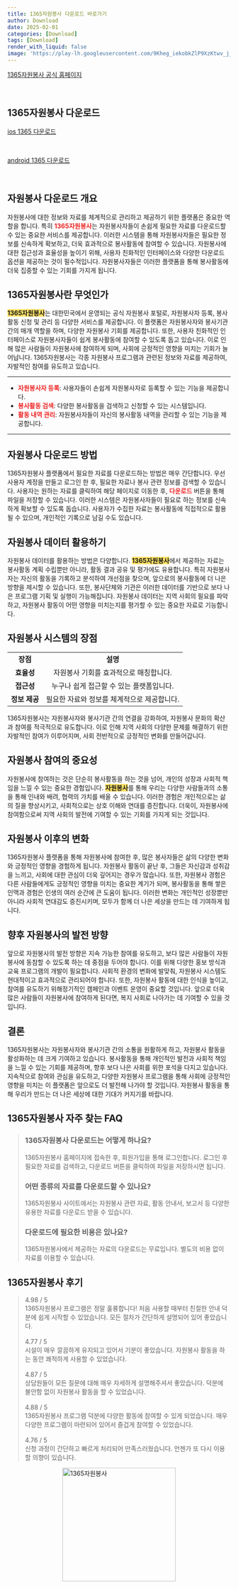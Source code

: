 ```yaml
---
title: 1365자원봉사 다운로드 바로가기
author: Download
date: 2025-02-01
categories: [Download]
tags: [Download]
render_with_liquid: false
image: 'https://play-lh.googleusercontent.com/9Kheg_iekobkZlP9XzKtwv_j_YL88oVzHCtHe4_hIL3JcQabCL3FFEw4vKzL1XQc8GE=s256-rw'
---
```

<p><a class='click-button' title='1365자원봉사' href='https://www.1365.go.kr/' rel='nofollow'>1365자원봉사 공식 홈페이지</a></p><br>
<h2 id='1365자원봉사_다운로드'>1365자원봉사 다운로드</h2>
<p><a class="click-button ios" title="1365 다운로드" href="https://apps.apple.com/kr/app/1365%EC%9E%90%EC%9B%90%EB%B4%89%EC%82%AC/id1329431816" rel="nofollow">ios 1365 다운로드</a></p><br>
<p><a class="click-button android" title="1365 다운로드" href="https://play.google.comhttps://play.google.com/store/apps/details?id=kr.go.vol1365" rel="nofollow">android 1365 다운로드</a></p><br>


<h2 id='자원봉사 다운로드 개요'>자원봉사 다운로드 개요</h2>

<p>자원봉사에 대한 정보와 자료를 체계적으로 관리하고 제공하기 위한 플랫폼은 중요한 역할을 합니다. 특히 <b><span style="color: #ee2323;">1365자원봉사</span></b>는 자원봉사자들이 손쉽게 필요한 자료를 다운로드할 수 있는 중요한 서비스를 제공합니다. 이러한 시스템을 통해 자원봉사자들은 필요한 정보를 신속하게 확보하고, 더욱 효과적으로 봉사활동에 참여할 수 있습니다. 자원봉사에 대한 접근성과 효율성을 높이기 위해, 사용자 친화적인 인터페이스와 다양한 다운로드 옵션을 제공하는 것이 필수적입니다. 자원봉사자들은 이러한 플랫폼을 통해 봉사활동에 더욱 집중할 수 있는 기회를 가지게 됩니다.</p>

<h2 id='1365자원봉사란 무엇인가'>1365자원봉사란 무엇인가</h2>

<p><b><span style="background-color: #ffe066;">1365자원봉사</span></b>는 대한민국에서 운영되는 공식 자원봉사 포털로, 자원봉사자 등록, 봉사활동 신청 및 관리 등 다양한 서비스를 제공합니다. 이 플랫폼은 자원봉사자와 봉사기관 간의 매개 역할을 하며, 다양한 자원봉사 기회를 제공합니다. 또한, 사용자 친화적인 인터페이스로 자원봉사자들이 쉽게 봉사활동에 참여할 수 있도록 돕고 있습니다. 이로 인해 많은 사람들이 자원봉사에 참여하게 되며, 사회에 긍정적인 영향을 미치는 기회가 늘어납니다. 1365자원봉사는 각종 자원봉사 프로그램과 관련된 정보와 자료를 제공하여, 자발적인 참여를 유도하고 있습니다.</p>

<hr />

<ul>
    <li><b><span style="color: #ee2323;">자원봉사자 등록</span></b>: 사용자들이 손쉽게 자원봉사자로 등록할 수 있는 기능을 제공합니다.</li>
    <li><b><span style="color: #ee2323;">봉사활동 검색</span></b>: 다양한 봉사활동을 검색하고 신청할 수 있는 시스템입니다.</li>
    <li><b><span style="color: #ee2323;">활동 내역 관리</span></b>: 자원봉사자들이 자신의 봉사활동 내역을 관리할 수 있는 기능을 제공합니다.</li>
</ul>

<hr />

<h2 id='자원봉사 다운로드 방법'>자원봉사 다운로드 방법</h2>

<p>1365자원봉사 플랫폼에서 필요한 자료를 다운로드하는 방법은 매우 간단합니다. 우선 사용자 계정을 만들고 로그인 한 후, 필요한 자료나 봉사 관련 정보를 검색할 수 있습니다. 사용자는 원하는 자료를 클릭하여 해당 페이지로 이동한 후, <b><span style="color: #ee2323;">다운로드</span></b> 버튼을 통해 파일을 저장할 수 있습니다. 이러한 시스템은 자원봉사자들이 필요로 하는 정보를 신속하게 확보할 수 있도록 돕습니다. 사용자가 수집한 자료는 봉사활동에 직접적으로 활용될 수 있으며, 개인적인 기록으로 남길 수도 있습니다.</p>

<h2 id='자원봉사 데이터 활용하기'>자원봉사 데이터 활용하기</h2>

<p>자원봉사 데이터를 활용하는 방법은 다양합니다. <b><span style="background-color: #ffe066;">1365자원봉사</span></b>에서 제공하는 자료는 봉사활동 계획 수립뿐만 아니라, 활동 결과 공유 및 평가에도 유용합니다. 특히 자원봉사자는 자신의 활동을 기록하고 분석하여 개선점을 찾으며, 앞으로의 봉사활동에 더 나은 방향을 제시할 수 있습니다. 또한, 봉사단체와 기관은 이러한 데이터를 기반으로 보다 나은 프로그램 기획 및 실행이 가능해집니다. 자원봉사 데이터는 지역 사회의 필요를 파악하고, 자원봉사 활동이 어떤 영향을 미치는지를 평가할 수 있는 중요한 자료로 기능합니다.</p>

<h2 id='자원봉사 시스템의 장점'>자원봉사 시스템의 장점</h2>

<table>
    <tr>
        <td style="text-align: center; height: 17px;"><b>장점</b></td>
        <td style="text-align: center; height: 17px;"><b>설명</b></td>
    </tr>
    <tr>
        <td style="text-align: center; height: 17px;"><b>효율성</b></td>
        <td style="text-align: center; height: 17px;">자원봉사 기회를 효과적으로 매칭합니다.</td>
    </tr>
    <tr>
        <td style="text-align: center; height: 17px;"><b>접근성</b></td>
        <td style="text-align: center; height: 17px;">누구나 쉽게 접근할 수 있는 플랫폼입니다.</td>
    </tr>
    <tr>
        <td style="text-align: center; height: 17px;"><b>정보 제공</b></td>
        <td style="text-align: center; height: 17px;">필요한 자료와 정보를 체계적으로 제공합니다.</td>
    </tr>
</table>

<p>1365자원봉사는 자원봉사자와 봉사기관 간의 연결을 강화하여, 자원봉사 문화의 확산과 참여를 적극적으로 유도합니다. 이로 인해 지역 사회의 다양한 문제를 해결하기 위한 자발적인 참여가 이루어지며, 사회 전반적으로 긍정적인 변화를 만들어갑니다.</p>

<h2 id='자원봉사 참여의 중요성'>자원봉사 참여의 중요성</h2>

<p>자원봉사에 참여하는 것은 단순히 봉사활동을 하는 것을 넘어, 개인의 성장과 사회적 책임을 느낄 수 있는 중요한 경험입니다. <b><span style="background-color: #ffe066;">자원봉사</span></b>를 통해 우리는 다양한 사람들과의 소통을 통해 인내와 배려, 협력의 가치를 배울 수 있습니다. 이러한 경험은 개인적으로는 삶의 질을 향상시키고, 사회적으로는 상호 이해와 연대를 증진합니다. 더욱이, 자원봉사에 참여함으로써 지역 사회의 발전에 기여할 수 있는 기회를 가지게 되는 것입니다.</p>

<h2 id='자원봉사 이후의 변화'>자원봉사 이후의 변화</h2>

<p>1365자원봉사 플랫폼을 통해 자원봉사에 참여한 후, 많은 봉사자들은 삶의 다양한 변화와 긍정적인 영향을 경험하게 됩니다. 자원봉사 활동이 끝난 후, 그들은 자신감과 성취감을 느끼고, 사회에 대한 관심이 더욱 깊어지는 경우가 많습니다. 또한, 자원봉사 경험은 다른 사람들에게도 긍정적인 영향을 미치는 중요한 계기가 되며, 봉사활동을 통해 쌓은 인맥과 경험은 인생의 여러 순간에 큰 도움이 됩니다. 이러한 변화는 개인적인 성장뿐만 아니라 사회적 연대감도 증진시키며, 모두가 함께 더 나은 세상을 만드는 데 기여하게 됩니다.</p>

<h2 id='향후 자원봉사의 발전 방향'>향후 자원봉사의 발전 방향</h2>

<p>앞으로 자원봉사의 발전 방향은 지속 가능한 참여를 유도하고, 보다 많은 사람들이 자원봉사에 동참할 수 있도록 하는 데 중점을 두어야 합니다. 이를 위해 다양한 홍보 방식과 교육 프로그램의 개발이 필요합니다. 사회적 환경의 변화에 발맞춰, 자원봉사 시스템도 현대적이고 효과적으로 관리되어야 합니다. 또한, 자원봉사 활동에 대한 인식을 높이고, 참여를 유도하기 위해정기적인 캠페인과 이벤트 운영이 중요할 것입니다. 앞으로 더욱 많은 사람들이 자원봉사에 참여하게 된다면, 복지 사회로 나아가는 데 기여할 수 있을 것입니다.</p>

<h2 id='결론'>결론</h2>

<p>1365자원봉사는 자원봉사자와 봉사기관 간의 소통을 원활하게 하고, 자원봉사 활동을 활성화하는 데 크게 기여하고 있습니다. 봉사활동을 통해 개인적인 발전과 사회적 책임을 느낄 수 있는 기회를 제공하며, 향후 보다 나은 사회를 위한 포석을 다지고 있습니다. 지속적으로 참여와 관심을 유도하고, 다양한 자원봉사 프로그램을 통해 사회에 긍정적인 영향을 미치는 이 플랫폼은 앞으로도 더 발전해 나가야 할 것입니다. 자원봉사 활동을 통해 우리가 만드는 더 나은 세상에 대한 기대가 커지기를 바랍니다.</p>


<h2 id='1365자원봉사_자주_찾는_FAQ'>1365자원봉사 자주 찾는 FAQ</h2>
<div itemscope="" itemtype="https://schema.org/FAQPage"> 
<blockquote> 
<div itemscope="" itemprop="mainEntity" itemtype="https://schema.org/Question"> 
<h3 itemprop="name">1365자원봉사 다운로드는 어떻게 하나요?</h3> 
<div itemscope="" itemprop="acceptedAnswer" itemtype="https://schema.org/Answer"> 
<span itemprop="text"> 
<p>1365자원봉사 홈페이지에 접속한 후, 회원가입을 통해 로그인합니다. 로그인 후 필요한 자료를 검색하고, 다운로드 버튼을 클릭하여 파일을 저장하시면 됩니다.</p> 
</span> 
</div> 
</div> 

<div itemscope="" itemprop="mainEntity" itemtype="https://schema.org/Question"> 
<h3 itemprop="name">어떤 종류의 자료를 다운로드할 수 있나요?</h3> 
<div itemscope="" itemprop="acceptedAnswer" itemtype="https://schema.org/Answer"> 
<span itemprop="text"> 
<p>1365자원봉사 사이트에서는 자원봉사 관련 자료, 활동 안내서, 보고서 등 다양한 유용한 자료를 다운로드 받을 수 있습니다.</p> 
</span> 
</div> 
</div> 

<div itemscope="" itemprop="mainEntity" itemtype="https://schema.org/Question"> 
<h3 itemprop="name">다운로드에 필요한 비용은 있나요?</h3> 
<div itemscope="" itemprop="acceptedAnswer" itemtype="https://schema.org/Answer"> 
<span itemprop="text"> 
<p>1365자원봉사에서 제공하는 자료의 다운로드는 무료입니다. 별도의 비용 없이 자료를 이용할 수 있습니다.</p> 
</span> 
</div> 
</div> 

</blockquote> 
</div>
<h2 id='1365자원봉사_후기'>1365자원봉사 후기</h2>
<div itemscope itemtype="https://schema.org/Product">
  <blockquote>
  <div itemprop="review" itemscope itemtype="https://schema.org/Review">
      <div itemprop="reviewRating" itemscope itemtype="https://schema.org/Rating"> <span itemprop="ratingValue">4.98</span> / <span itemprop="bestRating">5</span> </div>
      <span itemprop="reviewBody">1365자원봉사 프로그램은 정말 훌륭합니다! 처음 사용할 때부터 친절한 안내 덕분에 쉽게 시작할 수 있었습니다. 모든 절차가 간단하게 설명되어 있어 좋았습니다.</span>
  </div>
  <br>
  <div itemprop="review" itemscope itemtype="https://schema.org/Review">
      <div itemprop="reviewRating" itemscope itemtype="https://schema.org/Rating"> <span itemprop="ratingValue">4.77</span> / <span itemprop="bestRating">5</span> </div>
      <span itemprop="reviewBody">시설이 매우 깔끔하게 유지되고 있어서 기분이 좋았습니다. 자원봉사 활동을 하는 동안 쾌적하게 사용할 수 있었습니다. </span>
  </div>
  <br>
  <div itemprop="review" itemscope itemtype="https://schema.org/Review">
      <div itemprop="reviewRating" itemscope itemtype="https://schema.org/Rating"> <span itemprop="ratingValue">4.87</span> / <span itemprop="bestRating">5</span> </div>
      <span itemprop="reviewBody">상담원들이 모든 질문에 대해 매우 자세하게 설명해주셔서 좋았습니다. 덕분에 불안함 없이 자원봉사 활동을 할 수 있었습니다.</span>
  </div>
  <br>
  <div itemprop="review" itemscope itemtype="https://schema.org/Review">
      <div itemprop="reviewRating" itemscope itemtype="https://schema.org/Rating"> <span itemprop="ratingValue">4.88</span> / <span itemprop="bestRating">5</span> </div>
      <span itemprop="reviewBody">1365자원봉사 프로그램 덕분에 다양한 활동에 참여할 수 있게 되었습니다. 매우 다양한 프로그램이 마련되어 있어서 즐겁게 참여할 수 있었습니다.</span>
  </div>
  <br>
  <div itemprop="review" itemscope itemtype="https://schema.org/Review">
      <div itemprop="reviewRating" itemscope itemtype="schema.org/Rating"> <span itemprop="ratingValue">4.76</span> / <span itemprop="bestRating">5</span> </div>
      <span itemprop="reviewBody">신청 과정이 간단하고 빠르게 처리되어 만족스러웠습니다. 언젠가 또 다시 이용할 의향이 있습니다.</span>
  </div>
  </blockquote>
</div>
<figure class="image" style="display: flex; justify-content: center; align-items: center; margin: 0;"><img src="https://play-lh.googleusercontent.com/9Kheg_iekobkZlP9XzKtwv_j_YL88oVzHCtHe4_hIL3JcQabCL3FFEw4vKzL1XQc8GE=s256-rw" alt="1365자원봉사" width="256" height="256" style="max-width: 100%; height: auto;"></figure>